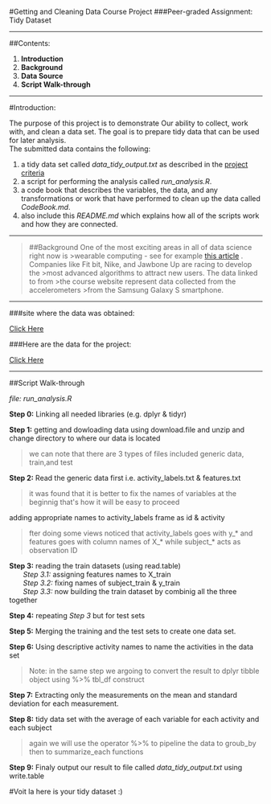 #Getting and Cleaning Data Course Project
###Peer-graded Assignment: Tidy Dataset
***

##Contents:
  1. **Introduction**
  2. **Background**
  3. **Data Source**
  4. **Script Walk-through**
  
***


#Introduction:

The purpose of this project is to demonstrate Our ability to collect, work with, and clean a data set. The goal is to prepare tidy data that can be used for later analysis.  
The submitted data contains the following: 
1. a tidy data set called *data_tidy_output.txt* as described in the [project criteria](https://www.coursera.org/learn/data-cleaning/peer/FIZtT/getting-and-cleaning-data-course-project)
2. a script for performing the analysis called *run_analysis.R*. 
3. a code book that describes the variables, the data, and any transformations or work that have performed to clean up the data called *CodeBook.md*. 
4. also include this *README.md* which explains how all of the scripts work and how they are connected.  
***

>##Background
>One of the most exciting areas in all of data science right now is >wearable computing - see for example [this article](http://www.insideactivitytracking.com/data-science-activity-tracking-and-the-battle-for-the-worlds-top-sports-brand/) . 
>Companies like Fit bit, Nike, and Jawbone Up are racing to develop the >most advanced algorithms to attract new users. The data linked to from >the course website represent data collected from the accelerometers >from the Samsung Galaxy S smartphone.   

***
###site where the data was obtained:

[Click Here](http://archive.ics.uci.edu/ml/datasets/Human+Activity+Recognition+Using+Smartphones)

###Here are the data for the project:

[Click Here](https://d396qusza40orc.cloudfront.net/getdata%2Fprojectfiles%2FUCI%20HAR%20Dataset.zip)

***

##Script Walk-through

*file: run_analysis.R*

**Step 0:** Linking all needed libraries (e.g. dplyr & tidyr)

**Step 1:** getting and dowloading data using download.file and unzip and change directory to where our data is located

>we can note that there are 3 types of files included generic data, train,and test

**Step 2:** Read the generic data first i.e. activity_labels.txt & features.txt

>it was found that it is better to fix the names of variables at the beginnig that's how it will be easy to proceed

adding appropriate names to activity_labels frame as id & activity

>fter doing some views noticed that activity_labels goes with y_* and features goes with column names of X_* while subject_* acts as observation ID

**Step 3:** reading the train datasets (using read.table)  
      &nbsp;&nbsp;&nbsp;&nbsp;&nbsp;&nbsp; *Step 3.1:* assigning features names to X_train  
      &nbsp;&nbsp;&nbsp;&nbsp;&nbsp;&nbsp; *Step 3.2:* fixing names of subject_train & y_train  
      &nbsp;&nbsp;&nbsp;&nbsp;&nbsp;&nbsp; *Step 3.3:* now building the train dataset by combinig all the three together  
      
**Step 4:** repeating *Step 3* but for test sets

**Step 5:** Merging the training and the test sets to create one data set.

**Step 6:** Using descriptive activity names to name the activities in the data set

>Note: in the same step we argoing to convert the result to dplyr tibble object using %>% tbl_df construct

**Step 7:** Extracting only the measurements on the mean and standard deviation for each measurement.

**Step 8:** tidy data set with the average of each variable for each activity and each subject

>again we will use the operator %>% to pipeline the data to groub_by then to summarize_each functions

**Step 9:** Finaly output our result to file called *data_tidy_output.txt* using write.table

#Voit la here is your tidy dataset :)

